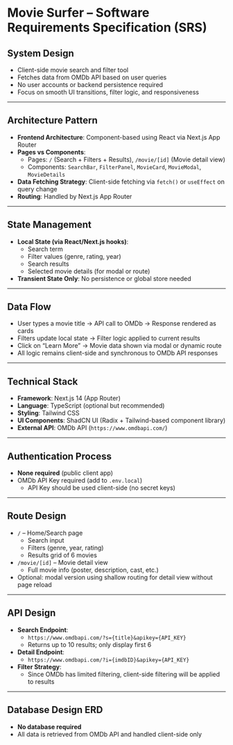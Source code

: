 # Movie Surfer – Software Requirements Specification (SRS)

## System Design

- Client-side movie search and filter tool
- Fetches data from OMDb API based on user queries
- No user accounts or backend persistence required
- Focus on smooth UI transitions, filter logic, and responsiveness

---

## Architecture Pattern

- **Frontend Architecture**: Component-based using React via Next.js App Router
- **Pages vs Components**:
  - Pages: `/` (Search + Filters + Results), `/movie/[id]` (Movie detail view)
  - Components: `SearchBar`, `FilterPanel`, `MovieCard`, `MovieModal`, `MovieDetails`
- **Data Fetching Strategy**: Client-side fetching via `fetch()` or `useEffect` on query change
- **Routing**: Handled by Next.js App Router

---

## State Management

- **Local State (via React/Next.js hooks)**:
  - Search term
  - Filter values (genre, rating, year)
  - Search results
  - Selected movie details (for modal or route)
- **Transient State Only**: No persistence or global store needed

---

## Data Flow

- User types a movie title → API call to OMDb → Response rendered as cards
- Filters update local state → Filter logic applied to current results
- Click on “Learn More” → Movie data shown via modal or dynamic route
- All logic remains client-side and synchronous to OMDb API responses

---

## Technical Stack

- **Framework**: Next.js 14 (App Router)
- **Language**: TypeScript (optional but recommended)
- **Styling**: Tailwind CSS
- **UI Components**: ShadCN UI (Radix + Tailwind-based component library)
- **External API**: OMDb API (`https://www.omdbapi.com/`)

---

## Authentication Process

- **None required** (public client app)
- OMDb API Key required (add to `.env.local`)
  - API Key should be used client-side (no secret keys)

---

## Route Design

- `/` – Home/Search page
  - Search input
  - Filters (genre, year, rating)
  - Results grid of 6 movies
- `/movie/[id]` – Movie detail view
  - Full movie info (poster, description, cast, etc.)
- Optional: modal version using shallow routing for detail view without page reload

---

## API Design

- **Search Endpoint**:
  - `https://www.omdbapi.com/?s={title}&apikey={API_KEY}`
  - Returns up to 10 results; only display first 6
- **Detail Endpoint**:
  - `https://www.omdbapi.com/?i={imdbID}&apikey={API_KEY}`
- **Filter Strategy**:
  - Since OMDb has limited filtering, client-side filtering will be applied to results

---

## Database Design ERD

- **No database required**
- All data is retrieved from OMDb API and handled client-side only